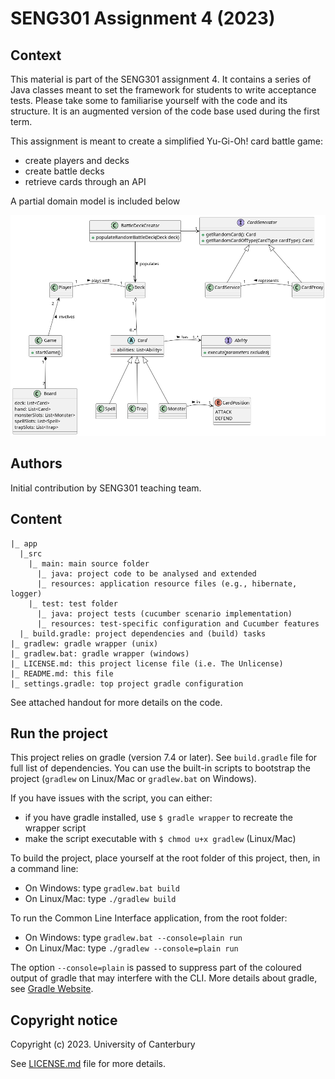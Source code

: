 # SENG301 Assignment 4 (2023)

## Context

This material is part of the SENG301 assignment 4. It contains a series of Java
classes meant to set the framework for students to write acceptance tests. Please 
take some to familiarise yourself with the code and its structure. It is an augmented 
version of the code base used during the first term.

This assignment is meant to create a simplified Yu-Gi-Oh! card battle game:

- create players and decks
- create battle decks
- retrieve cards through an API

A partial domain model is included below

![Card Battler App](diagrams/yugioh-domain.png)

## Authors

Initial contribution by SENG301 teaching team.

## Content

```
|_ app
  |_src
    |_ main: main source folder
      |_ java: project code to be analysed and extended
      |_ resources: application resource files (e.g., hibernate, logger)
    |_ test: test folder
      |_ java: project tests (cucumber scenario implementation)
      |_ resources: test-specific configuration and Cucumber features
  |_ build.gradle: project dependencies and (build) tasks
|_ gradlew: gradle wrapper (unix)
|_ gradlew.bat: gradle wrapper (windows)
|_ LICENSE.md: this project license file (i.e. The Unlicense)
|_ README.md: this file
|_ settings.gradle: top project gradle configuration

```

See attached handout for more details on the code.

## Run the project

This project relies on gradle (version 7.4 or later). See `build.gradle` file for
full list of dependencies. You can use the built-in scripts to bootstrap the
project (`gradlew` on Linux/Mac or `gradlew.bat` on Windows).

If you have issues with the script, you can either:

- if you have gradle installed, use `$ gradle wrapper` to recreate the wrapper script
- make the script executable with `$ chmod u+x gradlew` (Linux/Mac)

To build the project, place yourself at the root folder of this project, then,
in a command line:

- On Windows: type `gradlew.bat build`
- On Linux/Mac: type `./gradlew build`

To run the Common Line Interface application, from the root folder:

- On Windows: type `gradlew.bat --console=plain run`
- On Linux/Mac: type `./gradlew --console=plain run`

The option `--console=plain` is passed to suppress part of the coloured output
of gradle that may interfere with the CLI. More details about gradle, see
[Gradle Website](https://gradle.org/).

## Copyright notice

Copyright (c) 2023. University of Canterbury

See [LICENSE.md](./LICENSE.md) file for more details.
